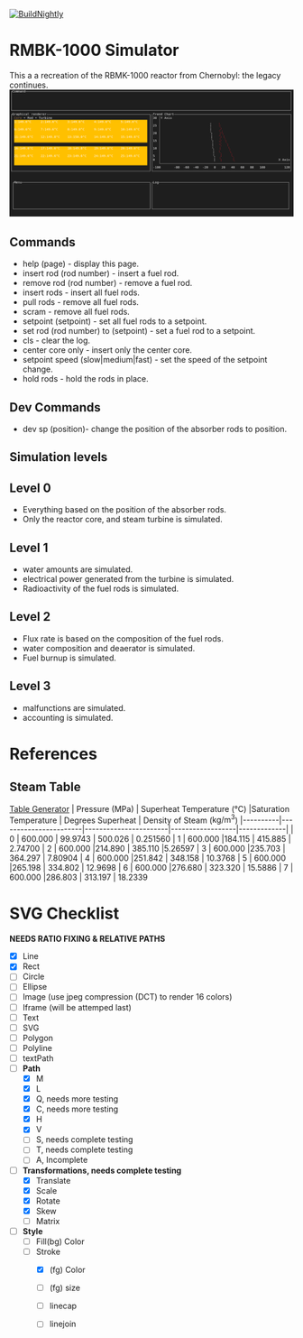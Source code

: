 [![BuildNightly](https://github.com/V8gaming/RBMK-1000/actions/workflows/rust.yml/badge.svg?branch=master)](https://github.com/V8gaming/RBMK-1000/actions/workflows/rust.yml)
# RMBK-1000 Simulator
This a a recreation of the RBMK-1000 reactor from Chernobyl: the legacy continues.
![](./preview.png)
## Commands
* help (page) - display this page.
* insert rod (rod number) - insert a fuel rod.
* remove rod (rod number) - remove a fuel rod.
* insert rods - insert all fuel rods.
* pull rods - remove all fuel rods.
* scram - remove all fuel rods.
* setpoint (setpoint) - set all fuel rods to a setpoint.
* set rod (rod number) to (setpoint) - set a fuel rod to a setpoint.
* cls - clear the log.
* center core only - insert only the center core.
* setpoint speed (slow|medium|fast) - set the speed of the setpoint change.
* hold rods - hold the rods in place.

## Dev Commands
* dev sp (position)- change the position of the absorber rods to position.

## Simulation levels
## Level 0
* Everything based on the position of the absorber rods.
* Only the reactor core, and steam turbine is simulated.

## Level 1
* water amounts are simulated.
* electrical power generated from the turbine is simulated.
* Radioactivity of the fuel rods is simulated.

## Level 2
* Flux rate is based on the composition of the fuel rods.
* water composition and deaerator is simulated.
* Fuel burnup is simulated.

## Level 3
* malfunctions are simulated.
* accounting is simulated.

# References
## Steam Table
[Table Generator](https://www.spiraxsarco.com/resources-and-design-tools/steam-tables/superheated-steam-region)
| Pressure (MPa) | Superheat Temperature (°C) |Saturation Temperature | Degrees Superheat | Density of Steam ($\text{kg}/{\text{m}^{3}}$)
|----------|-----------------------|-----------------------|------------------|-------------|
| 0  | 600.000             | 99.9743            | 500.026             |	0.251560
| 1  | 600.000             |184.115            | 415.885              | 2.74700	
| 2  | 600.000             |214.890           | 385.110               |5.26597
| 3  | 600.000             |235.703          | 364.297                | 7.80904
| 4  | 600.000             |251.842        | 348.158                  | 10.3768	
| 5  | 600.000             |265.198     | 334.802                     | 12.9698
| 6  | 600.000             |276.680   | 323.320                       | 15.5886
| 7  | 600.000             |286.803 | 313.197                         | 18.2339


# SVG Checklist
__NEEDS RATIO FIXING & RELATIVE PATHS__
- [x] Line
- [x] Rect
- [ ] Circle
- [ ] Ellipse
- [ ] Image (use jpeg compression (DCT) to render 16 colors)
- [ ] Iframe (will be attemped last)
- [ ] Text
- [ ] SVG
- [ ] Polygon
- [ ] Polyline
- [ ] textPath
- [ ] __Path__
  - [x] M
  - [x] L
  - [x] Q, needs more testing
  - [X] C, needs more testing
  - [X] H
  - [X] V
  - [ ] S, needs complete testing
  - [ ] T, needs complete testing
  - [ ] A, Incomplete
- [ ] __Transformations, needs complete testing__
  - [X] Translate
  - [X] Scale
  - [X] Rotate
  - [X] Skew
  - [ ] Matrix
- [ ] __Style__
  - [ ] Fill(bg) Color
  - [ ] Stroke
    - [x] (fg) Color
    - [ ] (fg) size
    - [ ] linecap
    - [ ] linejoin

